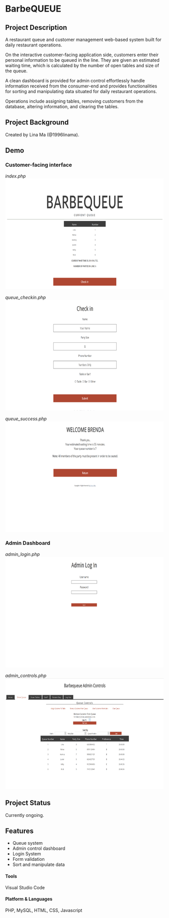# BarbeQUEUE 

## <b>Project Description</b>
A restaurant queue and customer management web-based system built for daily restaurant operations.

On the interactive customer-facing application side, customers enter their personal information to be queued in the line.
They are given an estimated waiting time, which is calculated by the number of open tables and size of the queue.

A clean dashboard is provided for admin control effortlessly handle information received from the consumer-end and provides functionalities for sorting and manipulating data situated for daily restaurant operations.

Operations include assigning tables, removing customers from the database, altering information, and clearing the tables.

<p>

## <b> Project Background</b>
Created by Lina Ma (@1996linama).

<p>
  
## <b> Demo </b> 

### Customer-facing interface 
<i> index.php </i><br>
<img src="https://github.com/1996linama/BarbeQUEUE/blob/master/screenshots/index.png" width="788" height="350" />
</p><p>
<i> queue_checkin.php </i><br>
<img src="https://github.com/1996linama/BarbeQUEUE/blob/master/screenshots/queue_checkin.png" width="788" height="350" />
</p><p>
<i> queue_success.php </i><br>
<img src="https://github.com/1996linama/BarbeQUEUE/blob/master/screenshots/queue_success.png" width="788" height="350" />
</p><p>

### Admin Dashboard  
<i> admin_login.php </i><br>
<img src="https://github.com/1996linama/BarbeQUEUE/blob/master/screenshots/admin_login.png" width="788" height="350" />
</p><p>
<i> admin_controls.php </i><br>
<img src="https://github.com/1996linama/BarbeQUEUE/blob/master/screenshots/admin_controls.png" width="788" height="350" />
</p>

## <b> Project Status </b> 
Currently ongoing.<p>

## <b> Features </b>
* Queue system
* Admin control dashboard
* Login System
* Form validation
* Sort and manipulate data

#### Tools
Visual Studio Code

#### Platform & Languages
PHP, MySQL, HTML, CSS, Javascript
